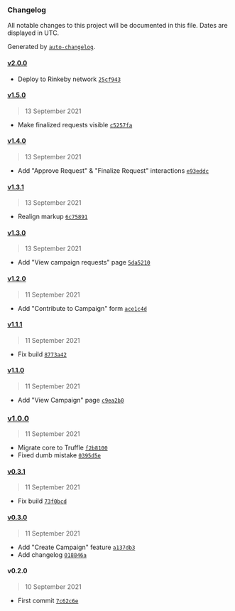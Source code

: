 ### Changelog

All notable changes to this project will be documented in this file. Dates are displayed in UTC.

Generated by [`auto-changelog`](https://github.com/CookPete/auto-changelog).

#### [v2.0.0](https://github.com/franco-roura/solidity-kickstarter/compare/v1.5.0...v2.0.0)

- Deploy to Rinkeby network [`25cf943`](https://github.com/franco-roura/solidity-kickstarter/commit/25cf943bd00b2348ba9c399030e13cb0848e6788)

#### [v1.5.0](https://github.com/franco-roura/solidity-kickstarter/compare/v1.4.0...v1.5.0)

> 13 September 2021

- Make finalized requests visible [`c5257fa`](https://github.com/franco-roura/solidity-kickstarter/commit/c5257fae454926f2d9bf534e662ec5e77814913e)

#### [v1.4.0](https://github.com/franco-roura/solidity-kickstarter/compare/v1.3.1...v1.4.0)

> 13 September 2021

- Add "Approve Request" & "Finalize Request" interactions [`e93eddc`](https://github.com/franco-roura/solidity-kickstarter/commit/e93eddc100a62bca667dfe4a1c482ca56e86ecf1)

#### [v1.3.1](https://github.com/franco-roura/solidity-kickstarter/compare/v1.3.0...v1.3.1)

> 13 September 2021

- Realign markup [`6c75891`](https://github.com/franco-roura/solidity-kickstarter/commit/6c7589120119d9c74801a744aa0fb99bc659c5f2)

#### [v1.3.0](https://github.com/franco-roura/solidity-kickstarter/compare/v1.2.0...v1.3.0)

> 13 September 2021

- Add "View campaign requests" page [`5da5210`](https://github.com/franco-roura/solidity-kickstarter/commit/5da52109628db9472072c2d88f5201c153366502)

#### [v1.2.0](https://github.com/franco-roura/solidity-kickstarter/compare/v1.1.1...v1.2.0)

> 11 September 2021

- Add "Contribute to Campaign" form [`ace1c4d`](https://github.com/franco-roura/solidity-kickstarter/commit/ace1c4d6fec3bfff2315e7692ca9b2baf93ce78c)

#### [v1.1.1](https://github.com/franco-roura/solidity-kickstarter/compare/v1.1.0...v1.1.1)

> 11 September 2021

- Fix build [`8773a42`](https://github.com/franco-roura/solidity-kickstarter/commit/8773a42be8206ee0452024c0d786e6a6261876a4)

#### [v1.1.0](https://github.com/franco-roura/solidity-kickstarter/compare/v1.0.0...v1.1.0)

> 11 September 2021

- Add "View Campaign" page [`c9ea2b0`](https://github.com/franco-roura/solidity-kickstarter/commit/c9ea2b09f4e196c8d404a931801672c0fd855cef)

### [v1.0.0](https://github.com/franco-roura/solidity-kickstarter/compare/v0.3.1...v1.0.0)

> 11 September 2021

- Migrate core to Truffle [`f2b8100`](https://github.com/franco-roura/solidity-kickstarter/commit/f2b810097b13b6bce4aa6796d3d4afc54d57be71)
- Fixed dumb mistake [`0395d5e`](https://github.com/franco-roura/solidity-kickstarter/commit/0395d5ef96e592c81dacaee901ac874dc222ebdd)

#### [v0.3.1](https://github.com/franco-roura/solidity-kickstarter/compare/v0.3.0...v0.3.1)

> 11 September 2021

- Fix build [`73f0bcd`](https://github.com/franco-roura/solidity-kickstarter/commit/73f0bcda6bbfa9649ea33fc34215da2d189f6a15)

#### [v0.3.0](https://github.com/franco-roura/solidity-kickstarter/compare/v0.2.0...v0.3.0)

> 11 September 2021

- Add "Create Campaign" feature [`a137db3`](https://github.com/franco-roura/solidity-kickstarter/commit/a137db367323ef7965b1fe2e76b366ed310012b0)
- Add changelog [`018846a`](https://github.com/franco-roura/solidity-kickstarter/commit/018846a4eec714ec1880a909e4cd656e1c55938d)

#### v0.2.0

> 10 September 2021

- First commit [`7c62c6e`](https://github.com/franco-roura/solidity-kickstarter/commit/7c62c6edba978bf0e6a6f375538678ebb7f8b06f)
